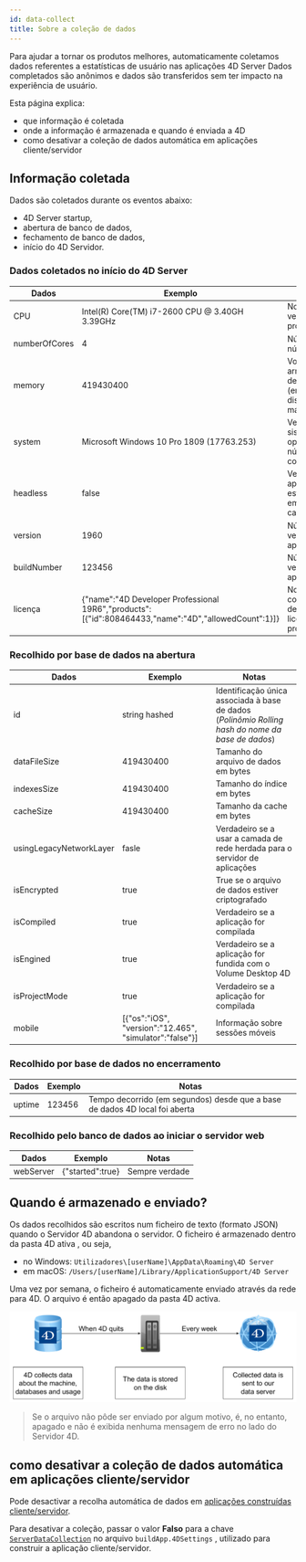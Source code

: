 ```yaml
---
id: data-collect
title: Sobre a coleção de dados
---
```


Para ajudar a tornar os produtos melhores, automaticamente coletamos dados referentes a estatísticas de usuário nas aplicações 4D Server Dados completados são anônimos e dados são transferidos sem ter impacto na experiência de usuário.

Esta página explica:

- que informação é coletada
- onde a informação é armazenada e quando é enviada a 4D
- como desativar a coleção de dados automática em aplicações cliente/servidor


## Informação coletada

Dados são coletados durante os eventos abaixo:

- 4D Server startup,
- abertura de banco de dados,
- fechamento de banco de dados,
- início do 4D Servidor.

### Dados coletados no início do 4D Server

| Dados         | Exemplo                                                                                              | Notas                                                               |
| ------------- | ---------------------------------------------------------------------------------------------------- | ------------------------------------------------------------------- |
| CPU           | Intel(R) Core(TM) i7-2600 CPU @ 3.40GH 3.39GHz                                                       | Nome, tipo, e velocidade do processador                             |
| numberOfCores | 4                                                                                                    | Número total de núcleos                                             |
| memory        | 419430400                                                                                            | Volume de armazenamento de memória (em bytes) disponível na máquina |
| system        | Microsoft Windows 10 Pro 1809 (17763.253)                                                            | Versão do sistema operativo e número de construção                  |
| headless      | false                                                                                                | Verdadeiro se a aplicação estiver a correr em modo sem cabeça       |
| version       | 1960                                                                                                 | Número da versão da aplicação 4D                                    |
| buildNumber   | 123456                                                                                               | Número da versão da aplicação 4D                                    |
| licença       | {"name":"4D Developer Professional 19R6","products":[{"id":808464433,"name":"4D","allowedCount":1}]} | Nome comercial e descrição das licenças do produto                  |


### Recolhido por base de dados na abertura

| Dados                   | Exemplo                                                 | Notas                                                                                             |
| ----------------------- | ------------------------------------------------------- | ------------------------------------------------------------------------------------------------- |
| id                      | string hashed                                           | Identificação única associada à base de dados (*Polinômio Rolling hash do nome da base de dados*) |
| dataFileSize            | 419430400                                               | Tamanho do arquivo de dados em bytes                                                              |
| indexesSize             | 419430400                                               | Tamanho do índice em bytes                                                                        |
| cacheSize               | 419430400                                               | Tamanho da cache em bytes                                                                         |
| usingLegacyNetworkLayer | fasle                                                   | Verdadeiro se a usar a camada de rede herdada para o servidor de aplicações                       |
| isEncrypted             | true                                                    | True se o arquivo de dados estiver criptografado                                                  |
| isCompiled              | true                                                    | Verdadeiro se a aplicação for compilada                                                           |
| isEngined               | true                                                    | Verdadeiro se a aplicação for fundida com o Volume Desktop 4D                                     |
| isProjectMode           | true                                                    | Verdadeiro se a aplicação for compilada                                                           |
| mobile                  | [{"os":"iOS", "version":"12.465", "simulator":"false"}] | Informação sobre sessões móveis                                                                   |


### Recolhido por base de dados no encerramento

| Dados  | Exemplo | Notas                                                                       |
| ------ | ------- | --------------------------------------------------------------------------- |
| uptime | 123456  | Tempo decorrido (em segundos) desde que a base de dados 4D local foi aberta |


### Recolhido pelo banco de dados ao iniciar o servidor web

| Dados     | Exemplo          | Notas          |
| --------- | ---------------- | -------------- |
| webServer | {"started":true} | Sempre verdade |



## Quando é armazenado e enviado?

Os dados recolhidos são escritos num ficheiro de texto (formato JSON) quando o Servidor 4D abandona o servidor. O ficheiro é armazenado dentro da pasta 4D ativa [](https://doc.4d.com/4dv19/help/command/en/page485.html), ou seja,

- no Windows: `Utilizadores\[userName]\AppData\Roaming\4D Server`
- em macOS: `/Users/[userName]/Library/ApplicationSupport/4D Server`

Uma vez por semana, o ficheiro é automaticamente enviado através da rede para 4D. O arquivo é então apagado da pasta 4D activa.

![](../assets/en/Admin/data-collect.png)

> Se o arquivo não pôde ser enviado por algum motivo, é, no entanto, apagado e não é exibida nenhuma mensagem de erro no lado do Servidor 4D.


## como desativar a coleção de dados automática em aplicações cliente/servidor

Pode desactivar a recolha automática de dados em [aplicações construídas cliente/servidor](../Desktop/building.md#clientserver-page).

Para desativar a coleção, passar o valor **Falso** para a chave [`ServerDataCollection`](https://doc.4d.com/4Dv19R6/4D/19-R6/ServerDataCollection.300-6011712.en.html) no arquivo `buildApp.4DSettings` , utilizado para construir a aplicação cliente/servidor.